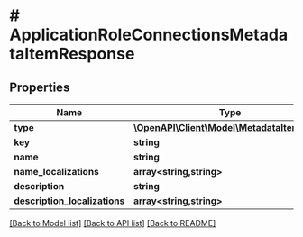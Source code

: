 # # ApplicationRoleConnectionsMetadataItemResponse

## Properties

Name | Type | Description | Notes
------------ | ------------- | ------------- | -------------
**type** | [**\OpenAPI\Client\Model\MetadataItemTypes**](MetadataItemTypes.md) |  |
**key** | **string** |  |
**name** | **string** |  |
**name_localizations** | **array<string,string>** |  | [optional]
**description** | **string** |  |
**description_localizations** | **array<string,string>** |  | [optional]

[[Back to Model list]](../../README.md#models) [[Back to API list]](../../README.md#endpoints) [[Back to README]](../../README.md)
